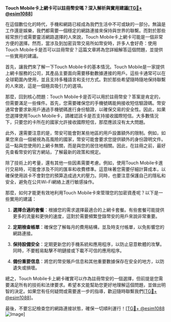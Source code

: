 **Touch Mobile卡上網卡可以註冊幣安嗎？深入解析與實用建議[[TG💪+ @esim1088](https://t.me/s/esim1088)]**

在這個數位化的時代，手機和網路已經成為我們生活中不可或缺的一部分。無論是工作還是娛樂，我們都需要一個穩定的網路連接來保持與世界的聯繫。而對於那些經常旅行或需要靈活網路選擇的人來說，Touch Mobile卡上網卡可能是一個非常方便的選擇。然而，當涉及到加密貨幣交易所如幣安時，許多人會好奇：使用Touch Mobile卡是否可以註冊幣安？這篇文章將為您詳細解答這個問題，並提供一些實用的建議。

首先，讓我們來了解一下Touch Mobile卡的基本情況。Touch Mobile是一家提供上網卡服務的公司，其產品主要面向需要移動數據連接的用戶。這些卡通常可以在全球範圍內使用，並且支持多種語言和支付方式。對於那些希望隨時隨地保持聯繫的人來說，這是一個極具吸引力的選項。

那麼，回到核心問題：Touch Mobile卡是否可以用於註冊幣安？答案是肯定的，但需要滿足一些條件。首先，您需要確保您的手機號碼能夠接收短信驗證碼。幣安通常會要求新用戶通過手機號碼進行身份驗證，以確保交易的安全性。因此，如果您選擇使用Touch Mobile卡，請確認該卡是否支持接收國際短信。大多數情況下，只要您的卡所在的國家允許接收國際短信，那麼應該沒有太大問題。

此外，還需要注意的是，幣安可能會對某些地區的用戶設置額外的限制。例如，如果您來自一個被視為高風險的國家，幣安可能會要求您提供額外的身份證明文件。這一點與您使用的上網卡無關，而是與您的居住地相關。因此，在註冊之前，最好先查看幣安的官方網站，了解最新的政策和規定。

除了技術上的考量，還有其他一些因素需要考慮。例如，使用Touch Mobile卡進行交易時，可能會涉及不同的匯率和收費標準。這意味著您需要仔細計算成本，以確保使用該卡不會對您的預算造成過大的壓力。同時，也要注意保護自己的隱私和安全，避免在公共Wi-Fi網絡上進行敏感操作。

那麼，如何才能更有效地利用Touch Mobile卡來管理您的加密資產呢？以下是一些實用的建議：

1. **選擇合適的套餐**：根據您的需求選擇最適合的上網卡套餐。有些套餐可能提供更多的流量和更快的速度，這對於需要頻繁登錄幣安的用戶來說非常重要。

2. **定期檢查帳單**：確保您了解每月的費用結構，並及時支付帳單，以免影響您的網路連接。

3. **保持設備安全**：定期更新您的手機系統和應用程序，以防止惡意軟體的攻擊。同時，不要輕易點擊不明鏈接或下載不可信的應用程序。

4. **備份重要信息**：將您的幣安賬戶信息和其他重要數據保存在安全的地方，以防遺失或損壞。

總之，Touch Mobile卡上網卡確實可以作為註冊幣安的一個選擇，但前提是您需要滿足所有的技術和法律要求。希望本文能幫助您更好地理解這個問題，並做出明智的決定。如果您有任何疑問或需要進一步的指導，歡迎隨時聯繫我們[[TG💪+ @esim1088](https://t.me/s/esim1088)]。

最後，不要忘記檢查您的網路連接狀態，確保一切順利運行！[[TG💪+ @esim1088](https://t.me/s/esim1088) ![Image](https://i.postimg.cc/4NQfJmqS/Snipaste-2025-05-13-00-14-12.png)]